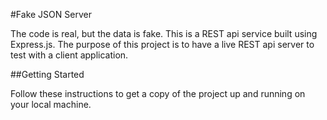 #Fake JSON Server

The code is real, but the data is fake. This is a REST api service built using Express.js. The purpose of this project is to have a live REST api server to test with a client application.


##Getting Started

Follow these instructions to get a copy of the project up and running on your local machine.
